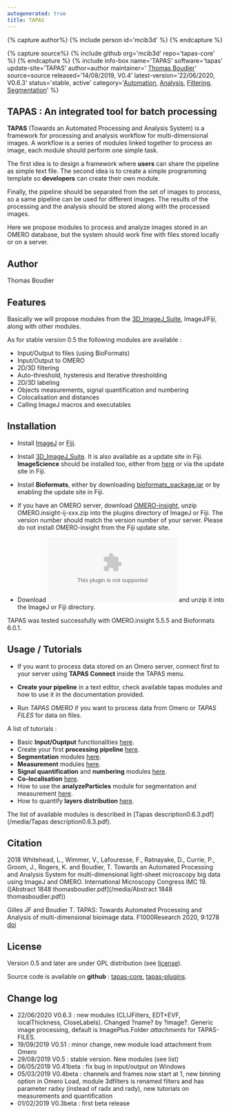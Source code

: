 ```yaml
---
autogenerated: true
title: TAPAS
---
```



{% capture author%}
{% include person id='mcib3d' %}
{% endcapture %}

{% capture source%}
{% include github org='mcib3d' repo='tapas-core' %}
{% endcapture %}
{% include info-box name='TAPAS' software='tapas' update-site='TAPAS' author=author maintainer=' [Thomas Boudier](https://github.com/mcib3d)' source=source released='14/08/2019, V0.4' latest-version='22/06/2020, V0.6.3' status='stable, active' category='[Automation](Category_Automation), [Analysis](Category_Analysis), [Filtering](Category_Filtering), [Segmentation](Category_Segmentation)' %}

## TAPAS : An integrated tool for batch processing

**TAPAS** (Towards an Automated Processing and Analysis System) is a framework for processing and analysis workflow for multi-dimensional images. A workflow is a series of modules linked together to process an image, each module should perform one simple task.

The first idea is to design a framework where **users** can share the pipeline as simple text file. The second idea is to create a simple programming template so **developers** can create their own module.

Finally, the pipeline should be separated from the set of images to process, so a same pipeline can be used for different images. The results of the processing and the analysis should be stored along with the processed images.

Here we propose modules to process and analyze images stored in an OMERO database, but the system should work fine with files stored locally or on a server.

## Author

Thomas Boudier

## Features

Basically we will propose modules from the [3D\_ImageJ\_Suite](/plugins/3d-imagej-suite), ImageJ/Fiji, along with other modules.

As for stable version 0.5 the following modules are available :

-   Input/Output to files (using BioFormats)
-   Input/Output to OMERO
-   2D/3D filtering
-   Auto-threshold, hysteresis and Iterative thresholding
-   2D/3D labeling
-   Objects measurements, signal quantification and numbering
-   Colocalisation and distances
-   Calling ImageJ macros and executables

## Installation

-   Install [ImageJ](/ij/) or [Fiji](http://fiji.sc/).

<!-- -->

-   Install [3D\_ImageJ\_Suite](/plugins/3d-imagej-suite). It is also available as a update site in Fiji. **ImageScience** should be installed too, either from [here](http://www.imagescience.org/meijering/software/featurej/) or via the update site in Fiji.

<!-- -->

-   Install **Bioformats**, either by downloading [bioformats\_package.jar](https://www.openmicroscopy.org/bio-formats/downloads/) or by enabling the update site in Fiji.

<!-- -->

-   If you have an OMERO server, download [OMERO-insight](https://www.openmicroscopy.org/omero/downloads/), unzip OMERO.insight-ij-xxx.zip into the plugins directory of ImageJ or Fiji. The version number should match the version number of your server. Please do not install OMERO-insight from the Fiji update site.

<!-- -->

-   Download ![](/media/Bundle-tapas0.6.3.zip "fig:Bundle-tapas0.6.3.zip") and unzip it into the ImageJ or Fiji directory.

TAPAS was tested successfully with OMERO.insight 5.5.5 and Bioformats 6.0.1.

## Usage / Tutorials

-   If you want to process data stored on an Omero server, connect first to your server using **TAPAS Connect** inside the TAPAS menu.

<!-- -->

-   **Create your pipeline** in a text editor, check available tapas modules and how to use it in the documentation provided.

<!-- -->

-   Run *TAPAS OMERO* if you want to process data from Omero or *TAPAS FILES* for data on files.

A list of tutorials :

-   Basic **Input/Ouptput** functionalities [here](https://imagejdocu.list.lu/plugin/utilities/tapas_tutorial/input_output_i/start).
-   Create your first **processing pipeline** [here](https://imagejdocu.list.lu/plugin/utilities/tapas_tutorial/create_your_processing_pipeline/start).
-   **Segmentation** modules [here](https://imagejdocu.list.lu/plugin/utilities/tapas_tutorial/segmentation/start).
-   **Measurement** modules [here](https://imagejdocu.list.lu/plugin/utilities/tapas_tutorial/measurement/start).
-   **Signal quantification** and **numbering** modules [here](https://imagejdocu.list.lu/plugin/utilities/tapas_tutorial/signal_quantification/start).
-   **Co-localisation** [here](https://imagejdocu.list.lu/plugin/utilities/tapas_tutorial/colocalisation/start).
-   How to use the **analyzeParticles** module for segmentation and measurement [here](https://imagejdocu.list.lu/plugin/utilities/tapas_tutorial/2d_measurements_with_analyze_particles/start).
-   How to quantify **layers distribution** [here](https://imagejdocu.list.lu/plugin/utilities/layers_analysis/start).

The list of available modules is described in [Tapas description0.6.3.pdf](/media/Tapas description0.6.3.pdf).

## Citation

2018 Whitehead, L., Wimmer, V., Lafouresse, F., Ratnayake, D., Currie, P., Groom, J., Rogers, K. and Boudier, T. Towards an Automated Processing and Analysis System for multi-dimensional light-sheet microscopy big data using ImageJ and OMERO. International Microscopy Congress IMC 19. ([Abstract 1848 thomasboudier.pdf](/media/Abstract 1848 thomasboudier.pdf))

Gilles JF and Boudier T. TAPAS: Towards Automated Processing and Analysis of multi-dimensional bioimage data. F1000Research 2020, 9:1278 [doi](https://doi.org/10.12688/f1000research.26977.1)

## License

Version 0.5 and later are under GPL distribution (see [license](http://www.cecill.info/licences/Licence_CeCILL_V2.1-en.html)).

Source code is available on **github** : [tapas-core](https://github.com/mcib3d/tapas-core), [tapas-plugins](https://github.com/mcib3d/tapas-plugins).

## Change log

-   22/06/2020 V0.6.3 : new modules (CLIJFilters, EDT+EVF, localThickness, CloseLabels). Changed ?name? by ?image?. Generic image processing, default is ImagePlus.Folder *attachments* for TAPAS-FILES.
-   19/09/2019 V0.51 : minor change, new module load attachment from Omero
-   29/08/2019 V0.5 : stable version. New modules (see list)
-   06/05/2019 V0.41beta : fix bug in input/output on Windows
-   05/03/2019 V0.4beta : channels and frames now start at 1, new binning option in Omero Load, module 3dfilters is renamed filters and has parameter radxy (instead of radx and rady), new tutorials on measurements and quantification
-   01/02/2019 V0.3beta : first beta release
